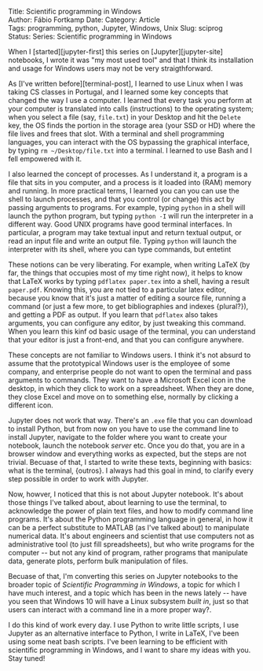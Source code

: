Title: Scientific programming in Windows  
Author: Fábio Fortkamp
Date:
Category: Article  
Tags: programming, python, Jupyter, Windows, Unix
Slug: sciprog  
Status:
Series: Scientific programming in Windows

When I [started][jupyter-first] this series on [Jupyter][jupyter-site] notebooks, I wrote it was "my most used tool" and that I think its installation and usage for Windows users may not be very straigthforward.

As [I've written before][terminal-post], I learned to use Linux when I was taking CS classes in Portugal, and I learned some key concepts that changed the way I use a computer. I learned that every task you perform at your computer is translated into calls (instructions) to the operating system; when you select a file (say, `file.txt`) in your Desktop and hit the `Delete` key, the OS finds the portion in the storage area (your SSD or HD)  where the file lives and frees that slot. With a terminal and shell programming languages, you can interact with the OS bypassing the graphical interface, by typing `rm ~/Desktop/file.txt` into a terminal. I learned to use Bash and I fell empowered with it.

I also learned the concept of processes. As I understand it, a program is a file that sits in you computer, and a process is it loaded into (RAM) memory and running. In more practical terms, I learned you can you can use the shell to launch processes, and that you control (or change) this act by passing arguments to programs. For example, typing `python` in a shell will launch the python program, but typing `python -I` will run the interpreter in a different way. Good UNIX programs have good terminal interfaces. In particular, a program may take textual input and return textual output, or read an input file and write an output file. Typing `python` will launch the interpreter with its shell, where you can type commands, but entetint 

These notions can be very liberating. For example, when writing LaTeX (by far, the things that occupies most of my time right now), it helps to know that LaTeX works by typing `pdflatex paper.tex` into a shell, having a result `paper.pdf`. Knowing this, you are not tied to a particular latex editor, because you know that it's just a matter of editing a source file, running a command (or just a few more, to get bibliographies and indexes {plural?}), and getting a PDF as output. If you learn that `pdflatex` also takes arguments, you can configure any editor, by just tweaking this command. When you learn this kinf od basic usage of the terminal, you can understand that your editor is just a front-end, and that you can configure anywhere.

These concepts are not familiar to Windows users. I think it's not absurd to assume that the prototypical Windows user is the employee of some company, and enterprise people do not want to open the terminal and pass arguments to commands. They want to have a Microsoft Excel icon in the desktop, in which they click to work on a spreadsheet. When they are done, they close Excel and move on to something else, normally by clicking a different icon.

Jupyter does not work that way. There's an `.exe` file that you can download to install Python, but from now on you have to use the command line to install Jupyter, navigate to the folder where you want to create your notebook, launch the notebook *server* etc. Once you do that, you are in a browser window and everything works as expected, but the steps are not trivial. Becuase of that, I started to write these texts, beginning with basics: what is the terminal, {outros}. I always had this goal in mind, to clarify every step possible in order to work with Jupyter.

Now, howver, I noticed that this is not about Jupyter notebook. It's about those things I've talked about, about learning to use the terminal, to acknowledge the power of plain text files, and how to modify command line programs. It's about the Python programming language in general, in how it can be a perfect substitute to MATLAB (as I've talked about) to manipulate numerical data. It's about engineers and scientist that use computers not as administrative tool (to just fill spreadsheets), but who write programs for the computer -- but not any kind of program, rather programs that manipulate data, generate plots, perform bulk manipulation of files.

Becuase of that, I'm converting this series on Jupyter notebooks to the broader topic of *Scientific Programming in Windows*, a topic for which I have much interest, and a topic which has been in the news lately -- have you seen that Windows 10 will have a Linux subsystem *built in*, just so that users can interact with a command line in a more proper way?.

I do this kind of work every day. I use Python to write little scripts, I use Jupyter as an alternative interface to Python, I write in LaTeX, I've been using some neat bash scripts. I've been learning to be efficient with scientific programming in Windows, and I want to share my ideas with you. Stay tuned!
